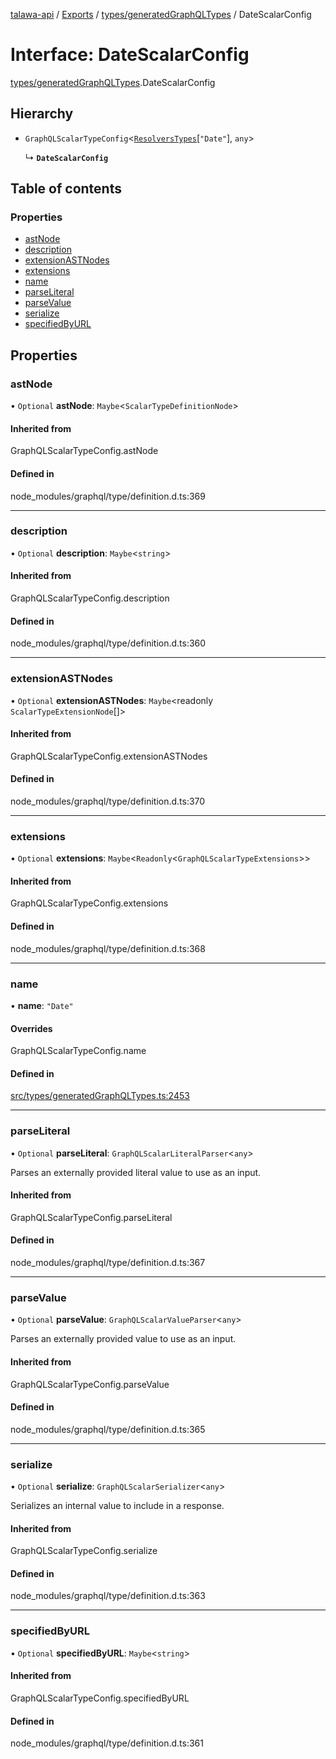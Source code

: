 [talawa-api](../README.md) / [Exports](../modules.md) / [types/generatedGraphQLTypes](../modules/types_generatedGraphQLTypes.md) / DateScalarConfig

# Interface: DateScalarConfig

[types/generatedGraphQLTypes](../modules/types_generatedGraphQLTypes.md).DateScalarConfig

## Hierarchy

- `GraphQLScalarTypeConfig`\<[`ResolversTypes`](../modules/types_generatedGraphQLTypes.md#resolverstypes)[``"Date"``], `any`\>

  ↳ **`DateScalarConfig`**

## Table of contents

### Properties

- [astNode](types_generatedGraphQLTypes.DateScalarConfig.md#astnode)
- [description](types_generatedGraphQLTypes.DateScalarConfig.md#description)
- [extensionASTNodes](types_generatedGraphQLTypes.DateScalarConfig.md#extensionastnodes)
- [extensions](types_generatedGraphQLTypes.DateScalarConfig.md#extensions)
- [name](types_generatedGraphQLTypes.DateScalarConfig.md#name)
- [parseLiteral](types_generatedGraphQLTypes.DateScalarConfig.md#parseliteral)
- [parseValue](types_generatedGraphQLTypes.DateScalarConfig.md#parsevalue)
- [serialize](types_generatedGraphQLTypes.DateScalarConfig.md#serialize)
- [specifiedByURL](types_generatedGraphQLTypes.DateScalarConfig.md#specifiedbyurl)

## Properties

### astNode

• `Optional` **astNode**: `Maybe`\<`ScalarTypeDefinitionNode`\>

#### Inherited from

GraphQLScalarTypeConfig.astNode

#### Defined in

node_modules/graphql/type/definition.d.ts:369

___

### description

• `Optional` **description**: `Maybe`\<`string`\>

#### Inherited from

GraphQLScalarTypeConfig.description

#### Defined in

node_modules/graphql/type/definition.d.ts:360

___

### extensionASTNodes

• `Optional` **extensionASTNodes**: `Maybe`\<readonly `ScalarTypeExtensionNode`[]\>

#### Inherited from

GraphQLScalarTypeConfig.extensionASTNodes

#### Defined in

node_modules/graphql/type/definition.d.ts:370

___

### extensions

• `Optional` **extensions**: `Maybe`\<`Readonly`\<`GraphQLScalarTypeExtensions`\>\>

#### Inherited from

GraphQLScalarTypeConfig.extensions

#### Defined in

node_modules/graphql/type/definition.d.ts:368

___

### name

• **name**: ``"Date"``

#### Overrides

GraphQLScalarTypeConfig.name

#### Defined in

[src/types/generatedGraphQLTypes.ts:2453](https://github.com/PalisadoesFoundation/talawa-api/blob/e7d3a46/src/types/generatedGraphQLTypes.ts#L2453)

___

### parseLiteral

• `Optional` **parseLiteral**: `GraphQLScalarLiteralParser`\<`any`\>

Parses an externally provided literal value to use as an input.

#### Inherited from

GraphQLScalarTypeConfig.parseLiteral

#### Defined in

node_modules/graphql/type/definition.d.ts:367

___

### parseValue

• `Optional` **parseValue**: `GraphQLScalarValueParser`\<`any`\>

Parses an externally provided value to use as an input.

#### Inherited from

GraphQLScalarTypeConfig.parseValue

#### Defined in

node_modules/graphql/type/definition.d.ts:365

___

### serialize

• `Optional` **serialize**: `GraphQLScalarSerializer`\<`any`\>

Serializes an internal value to include in a response.

#### Inherited from

GraphQLScalarTypeConfig.serialize

#### Defined in

node_modules/graphql/type/definition.d.ts:363

___

### specifiedByURL

• `Optional` **specifiedByURL**: `Maybe`\<`string`\>

#### Inherited from

GraphQLScalarTypeConfig.specifiedByURL

#### Defined in

node_modules/graphql/type/definition.d.ts:361
